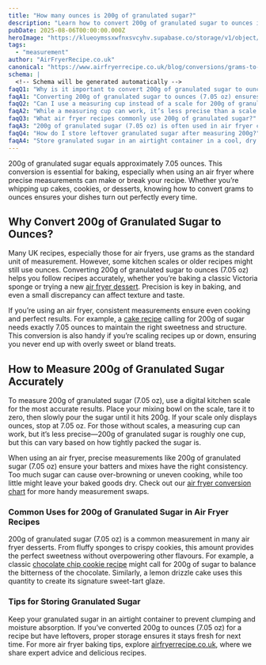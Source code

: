 ```yaml
---
title: "How many ounces is 200g of granulated sugar?"
description: "Learn how to convert 200g of granulated sugar to ounces in seconds. Perfect for baking and air fryer recipes with precise measurements."
pubDate: 2025-08-06T00:00:00.000Z
heroImage: "https://klueoymssxwfnxsvcyhv.supabase.co/storage/v1/object/public/Shmucket/200g-granulated-sugar-to-ounces.webp"
tags:
  - "measurement"
author: "AirFryerRecipe.co.uk"
canonical: "https://www.airfryerrecipe.co.uk/blog/conversions/grams-to-ounces/200g-granulated-sugar-to-ounces"
schema: |
  <!-- Schema will be generated automatically -->
faqQ1: "Why is it important to convert 200g of granulated sugar to ounces?"
faqA1: "Converting 200g of granulated sugar to ounces (7.05 oz) ensures accuracy in recipes, especially for baking. Air fryer recipes often require precise measurements to achieve the right texture and flavour. Using the correct amount prevents overly sweet or dry results."
faqQ2: "Can I use a measuring cup instead of a scale for 200g of granulated sugar?"
faqA2: "While a measuring cup can work, it’s less precise than a scale. 200g of granulated sugar is roughly one cup, but packing density can vary. For best results, especially in air fryer baking, a digital scale is recommended to hit the exact 7.05-ounce mark."
faqQ3: "What air fryer recipes commonly use 200g of granulated sugar?"
faqA3: "200g of granulated sugar (7.05 oz) is often used in air fryer cakes, cookies, and desserts. Popular options include Victoria sponge, chocolate chip cookies, and lemon drizzle cake. Precise measurements ensure even cooking and perfect sweetness."
faqQ4: "How do I store leftover granulated sugar after measuring 200g?"
faqA4: "Store granulated sugar in an airtight container in a cool, dry place. This prevents clumping and keeps it fresh for future recipes. Proper storage is key for maintaining quality, whether you’re baking in an air fryer or traditional oven."
---
```

<p>200g of granulated sugar equals approximately 7.05 ounces. This conversion is essential for baking, especially when using an air fryer where precise measurements can make or break your recipe. Whether you’re whipping up cakes, cookies, or desserts, knowing how to convert grams to ounces ensures your dishes turn out perfectly every time.</p>

<h2>Why Convert 200g of Granulated Sugar to Ounces?</h2>  
<p>Many UK recipes, especially those for air fryers, use grams as the standard unit of measurement. However, some kitchen scales or older recipes might still use ounces. Converting 200g of granulated sugar to ounces (7.05 oz) helps you follow recipes accurately, whether you’re baking a classic Victoria sponge or trying a new <a href=https://www.airfryerrecipe.co.uk/recipes>air fryer dessert</a>. Precision is key in baking, and even a small discrepancy can affect texture and taste.</p>  
<p>If you’re using an air fryer, consistent measurements ensure even cooking and perfect results. For example, a <a href=https://www.airfryerrecipe.co.uk/recipe-category/cakes>cake recipe</a> calling for 200g of sugar needs exactly 7.05 ounces to maintain the right sweetness and structure. This conversion is also handy if you’re scaling recipes up or down, ensuring you never end up with overly sweet or bland treats.</p>  

<h2>How to Measure 200g of Granulated Sugar Accurately</h2>  
<p>To measure 200g of granulated sugar (7.05 oz), use a digital kitchen scale for the most accurate results. Place your mixing bowl on the scale, tare it to zero, then slowly pour the sugar until it hits 200g. If your scale only displays ounces, stop at 7.05 oz. For those without scales, a measuring cup can work, but it’s less precise—200g of granulated sugar is roughly one cup, but this can vary based on how tightly packed the sugar is.</p>  
<p>When using an air fryer, precise measurements like 200g of granulated sugar (7.05 oz) ensure your batters and mixes have the right consistency. Too much sugar can cause over-browning or uneven cooking, while too little might leave your baked goods dry. Check out our <a href=https://www.airfryerrecipe.co.uk/air-fryer-conversion-chart>air fryer conversion chart</a> for more handy measurement swaps.</p>  

<h3>Common Uses for 200g of Granulated Sugar in Air Fryer Recipes</h3>  
<p>200g of granulated sugar (7.05 oz) is a common measurement in many air fryer desserts. From fluffy sponges to crispy cookies, this amount provides the perfect sweetness without overpowering other flavours. For example, a classic <a href=https://www.airfryerrecipe.co.uk/recipe-category/cookies>chocolate chip cookie recipe</a> might call for 200g of sugar to balance the bitterness of the chocolate. Similarly, a lemon drizzle cake uses this quantity to create its signature sweet-tart glaze.</p>  

<h3>Tips for Storing Granulated Sugar</h3>  
<p>Keep your granulated sugar in an airtight container to prevent clumping and moisture absorption. If you’ve converted 200g to ounces (7.05 oz) for a recipe but have leftovers, proper storage ensures it stays fresh for next time. For more air fryer baking tips, explore <a href=https://www.airfryerrecipe.co.uk>airfryerrecipe.co.uk</a>, where we share expert advice and delicious recipes.</p>
